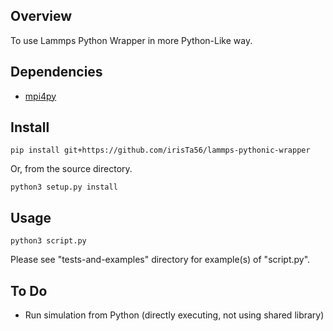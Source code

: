 ## Overview

To use Lammps Python Wrapper in more Python-Like way.

## Dependencies

* [mpi4py](http://pythonhosted.org/mpi4py/)

## Install

```
pip install git+https://github.com/irisTa56/lammps-pythonic-wrapper
```

Or, from the source directory.

```
python3 setup.py install
```

## Usage

```
python3 script.py
```

Please see "tests-and-examples" directory for example(s) of "script.py".

## To Do

* Run simulation from Python (directly executing, not using shared library)
